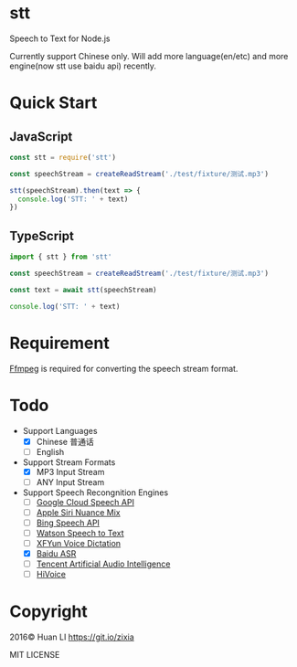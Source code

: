 # stt
Speech to Text for Node.js

Currently support Chinese only. Will add more language(en/etc) and more engine(now stt use baidu api) recently.

# Quick Start

## JavaScript

```javascript
const stt = require('stt')

const speechStream = createReadStream('./test/fixture/测试.mp3')

stt(speechStream).then(text => {
  console.log('STT: ' + text)
})
```

## TypeScript

```typescript
import { stt } from 'stt'

const speechStream = createReadStream('./test/fixture/测试.mp3')

const text = await stt(speechStream)

console.log('STT: ' + text)
```

# Requirement

[Ffmpeg](https://www.ffmpeg.org/) is required for converting the speech stream format.

# Todo

* Support Languages
  * [x] Chinese 普通话
  * [ ] English
* Support Stream Formats
  * [x] MP3 Input Stream
  * [ ] ANY Input Stream
* Support Speech Recongnition Engines
  * [ ] [Google Cloud Speech API](https://cloud.google.com/speech/)
  * [ ] [Apple Siri Nuance Mix](https://developer.nuance.com/public/index.php?task=mix)
  * [ ] [Bing Speech API](https://www.microsoft.com/cognitive-services/en-us/speech-api)
  * [ ] [Watson Speech to Text](http://www.ibm.com/watson/developercloud/speech-to-text.html)
  * [ ] [XFYun Voice Dictation](http://www.xfyun.cn/services/voicedictation)
  * [x] [Baidu ASR](http://yuyin.baidu.com/asr)
  * [ ] [Tencent Artificial Audio Intelligence](https://www.qcloud.com/product/aai) 
  * [ ] [HiVoice](http://dev.hivoice.cn/exp_center/asr/asr.jsp)

# Copyright

2016© Huan LI <https://git.io/zixia>

MIT LICENSE
